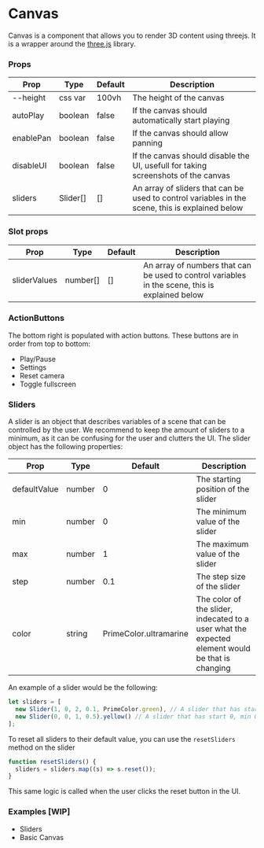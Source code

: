 # Canvas

Canvas is a component that allows you to render 3D content using threejs. It is a wrapper around the [three.js](https://threejs.org/) library.

### Props

| Prop      | Type     | Default | Description                                                                                     |
| --------- | -------- | ------- | ----------------------------------------------------------------------------------------------- |
| --height  | css var  | 100vh   | The height of the canvas                                                                        |
| autoPlay  | boolean  | false   | If the canvas should automatically start playing                                                |
| enablePan | boolean  | false   | If the canvas should allow panning                                                              |
| disableUI | boolean  | false   | If the canvas should disable the UI, usefull for taking screenshots of the canvas               |
| sliders   | Slider[] | []      | An array of sliders that can be used to control variables in the scene, this is explained below |

### Slot props

| Prop         | Type     | Default | Description                                                                                     |
| ------------ | -------- | ------- | ----------------------------------------------------------------------------------------------- |
| sliderValues | number[] | []      | An array of numbers that can be used to control variables in the scene, this is explained below |

### ActionButtons

The bottom right is populated with action buttons. These buttons are in order from top to bottom:

- Play/Pause
- Settings
- Reset camera
- Toggle fullscreen

### Sliders

A slider is an object that describes variables of a scene that can be controlled by the user. We recommend to keep the amount of sliders to a minimum, as it can be confusing for the user and clutters the UI. The slider object has the following properties:

| Prop         | Type   | Default                | Description                                                                                      |
| ------------ | ------ | ---------------------- | ------------------------------------------------------------------------------------------------ |
| defaultValue | number | 0                      | The starting position of the slider                                                              |
| min          | number | 0                      | The minimum value of the slider                                                                  |
| max          | number | 1                      | The maximum value of the slider                                                                  |
| step         | number | 0.1                    | The step size of the slider                                                                      |
| color        | string | PrimeColor.ultramarine | The color of the slider, indecated to a user what the expected element would be that is changing |

An example of a slider would be the following:

```js
let sliders = [
  new Slider(1, 0, 2, 0.1, PrimeColor.green), // A slider that has start 1, min 0, max 2, step 0.1 and color PrimeColor.ultramarine
  new Slider(0, 0, 1, 0.5).yellow() // A slider that has start 0, min 0, max 1, step 0.5 and color PrimeColor.yellow
];
```

To reset all sliders to their default value, you can use the `resetSliders` method on the slider

```js
function resetSliders() {
  sliders = sliders.map((s) => s.reset());
}
```

This same logic is called when the user clicks the reset button in the UI.

### Examples [WIP]

<!-- - [Basic Canvas with sliders - WIP](#) -->

- Sliders
- Basic Canvas
